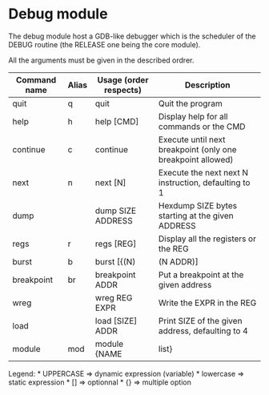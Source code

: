 # Debug module

The debug module host a GDB-like debugger which is the scheduler of the DEBUG routine (the RELEASE one being the core module).

All the arguments must be given in the described ordrer.

Command name  | Alias | Usage (order respects) | Description     
--------------|-------|------------------------|------------------------------------
quit          | q     | quit                   | Quit the program
help          | h     | help [CMD]             | Display help for all commands or the CMD
continue      | c     | continue               | Execute until next breakpoint (only one breakpoint allowed)
next          | n     | next [N]               | Execute the next next N instruction, defaulting to 1
dump          |       | dump SIZE ADDRESS      | Hexdump SIZE bytes starting at the given ADDRESS
regs          | r     | regs [REG]             | Display all the registers or the REG
burst         | b     | burst [{(N)|(N ADDR)]  | Disassemble N instructions at the given address, defaulting to PC
breakpoint    | br    | breakpoint ADDR        | Put a breakpoint at the given address
wreg          |       | wreg REG EXPR          | Write the EXPR in the REG
load          |       | load [SIZE] ADDR       | Print SIZE of the given address, defaulting to 4
module        | mod   | module {NAME|list}     | Display information about the given module or list them

Legend:
    * UPPERCASE => dynamic expression (variable)
    * lowercase => static expression
    * [] => optionnal
    * {} => multiple option